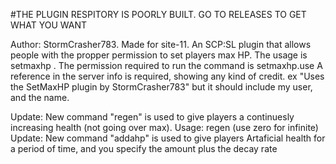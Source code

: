 #THE PLUGIN RESPITORY IS POORLY BUILT. GO TO RELEASES TO GET WHAT YOU WANT

Author: StormCrasher783. Made for site-11.
An SCP:SL plugin that allows people with the propper permission to set players max HP. The usage is setmaxhp <player> <health>.
The permission required to run the command is setmaxhp.use
A reference in the server info is required, showing any kind of credit. ex "Uses the SetMaxHP plugin by StormCrasher783" but it should include my user, and the name.

Update: New command "regen" is used to give players a continuesly increasing health (not going over max). Usage: regen <playerId> <healthPerSecond> <duration> (use zero for infinite)
Update: New command "addahp" is used to give players Artaficial health for a period of time, and you specify the amount plus the decay rate
